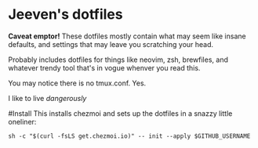 # Jeeven's dotfiles
**Caveat emptor!** These dotfiles mostly contain what may seem like insane defaults, and settings that may leave you scratching your head.

Probably includes dotfiles for things like neovim, zsh, brewfiles, and whatever trendy tool that's in vogue whenver you read this.

You may notice there is no tmux.conf. Yes.

I like to live *dangerously*

#Install
This installs chezmoi and sets up the dotfiles in a snazzy little oneliner:
```console
sh -c "$(curl -fsLS get.chezmoi.io)" -- init --apply $GITHUB_USERNAME
```
